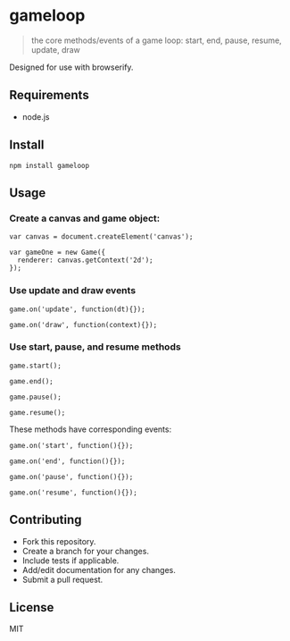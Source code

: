 # gameloop
> the core methods/events of a game loop: start, end, pause, resume, update, draw

Designed for use with browserify.

## Requirements
- node.js

## Install

````
npm install gameloop
````

## Usage

### Create a canvas and game object:
```
var canvas = document.createElement('canvas');

var gameOne = new Game({
  renderer: canvas.getContext('2d');
});
````

### Use update and draw events
````
game.on('update', function(dt){});

game.on('draw', function(context){});
````

### Use start, pause, and resume methods
````
game.start();

game.end();

game.pause();

game.resume();
````

These methods have corresponding events:

````
game.on('start', function(){});

game.on('end', function(){});

game.on('pause', function(){});

game.on('resume', function(){});
````


## Contributing
- Fork this repository.
- Create a branch for your changes.
- Include tests if applicable.
- Add/edit documentation for any changes.
- Submit a pull request.

## License
MIT